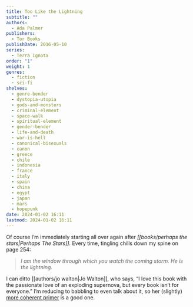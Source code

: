 ```yaml
---
title: Too Like the Lightning
subtitle: ""
authors:
  - Ada Palmer
publishers:
  - Tor Books
publishDate: 2016-05-10
series:
  - Terra Ignota
order: "1"
weight: 1
genres:
  - fiction
  - sci-fi
shelves:
  - genre-bender
  - dystopia-utopia
  - gods-and-monsters
  - criminal-element
  - space-walk
  - spiritual-element
  - gender-bender
  - life-and-death
  - war-is-hell
  - canonical-bisexuals
  - canon
  - greece
  - chile
  - indonesia
  - france
  - italy
  - spain
  - china
  - egypt
  - japan
  - mars
  - hopepunk
date: 2024-01-02 16:11
lastmod: 2024-01-02 16:11
---
```

Of course I’m immediately starting all over again after _[[books/perhaps the stars|Perhaps The Stars]]._ Every time, tingling chills down my spine on page 254:  
  
> _I am the window through which you watch the coming storm. He is the lightning._

I can ditto [[authors/jo walton|Jo Walton]], who says, “I love this book with the passionate love of an exploding supernova, but every book isn’t for everyone.” I’m reducing to babbling to even talk about it, so her (slightly) [more coherent primer](https://reactormag.com/a-future-worth-having-ada-palmers-too-like-the-lightning/) is a good one.